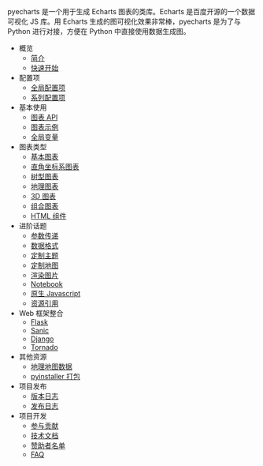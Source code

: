 pyecharts 是一个用于生成 Echarts 图表的类库。Echarts 是百度开源的一个数据可视化 JS 库。用 Echarts 生成的图可视化效果非常棒，pyecharts 是为了与 Python 进行对接，方便在 Python 中直接使用数据生成图。

- 概览
  - [简介](zh-cn/intro)
  - [快速开始](zh-cn/quickstart)
- 配置项
  - [全局配置项](zh-cn/global_options)
  - [系列配置项](zh-cn/series_options)
- 基本使用
  - [图表 API](zh-cn/chart_api)
  - [图表示例](zh-cn/demo_data)
  - [全局变量](zh-cn/global_vars)
- 图表类型
  - [基本图表](zh-cn/basic_charts)
  - [直角坐标系图表](zh-cn/rectangular_charts)
  - [树型图表](zh-cn/tree_charts)
  - [地理图表](zh-cn/geography_charts)
  - [3D 图表](zh-cn/3d_charts)
  - [组合图表](zh-cn/composite_charts)
  - [HTML 组件](zh-cn/html_components)
- 进阶话题
  - [参数传递](zh-cn/parameters)
  - [数据格式](zh-cn/data_format)
  - [定制主题](zh-cn/themes)
  - [定制地图](zh-cn/maps)
  - [渲染图片](zh-cn/render_images)
  - [Notebook](zh-cn/notebook)
  - [原生 Javascript](zh-cn/javascript)
  - [资源引用](zh-cn/assets_host)
- Web 框架整合
  - [Flask](zh-cn/web_flask)
  - [Sanic](zh-cn/web_sanic)
  - [Django](zh-cn/web_django)
  - [Tornado](zh-cn/web_tornado)
- 其他资源
  - [地理地图数据](zh-cn/datasets)
  - [pyinstaller 打包](zh-cn/pyinstaller_pack)
- 项目发布
  - [版本日志](zh-cn/changelog)
  - [发布日志](zh-cn/release-note/)
- 项目开发
  - [参与贡献](zh-cn/contribution)
  - [技术文档](zh-cn/technical)
  - [赞助者名单](zh-cn/donors)
  - [FAQ](zh-cn/faq)
